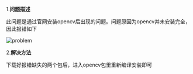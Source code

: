 1.**问题描述**

此问题是通过官网安装opencv后出现的问题。问题原因为opencv并未安装完全，因此报错如下

![problem](https://github.com/user-attachments/assets/7c992ba7-f2ab-4181-9e75-9632e622287f)

2.**解决方法**

下载好报错缺失的两个包后，进入opencv包里重新编译安装即可
